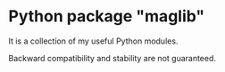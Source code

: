 # Python package "maglib"

It is a collection of my useful Python modules.

Backward compatibility and stability are not guaranteed.

